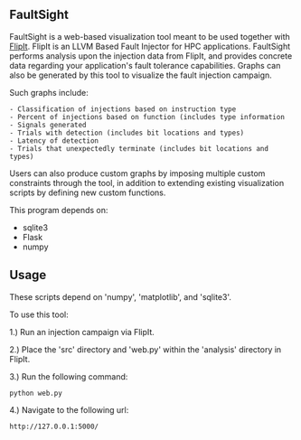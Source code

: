 FaultSight
-----------

FaultSight is a web-based visualization tool meant to be used together with [FlipIt](https://github.com/aperson40/FlipIt). FlipIt is an LLVM Based Fault Injector for HPC applications. FaultSight performs analysis upon the injection data from FlipIt, and provides concrete data regarding your application's fault tolerance capabilities. Graphs can also be generated by this tool to visualize the fault injection campaign. 

Such graphs include:

    - Classification of injections based on instruction type
    - Percent of injections based on function (includes type information
    - Signals generated
    - Trials with detection (includes bit locations and types)
    - Latency of detection
    - Trials that unexpectedly terminate (includes bit locations and types)

Users can also produce custom graphs by imposing multiple custom constraints through the tool, in addition to extending existing visualization scripts by defining new custom functions.

This program depends on:

- sqlite3
- Flask
- numpy


Usage
-----

These scripts depend on 'numpy', 'matplotlib', and 'sqlite3'.

To use this tool:

1.) Run an injection campaign via FlipIt.

2.) Place the 'src' directory and 'web.py' within the 'analysis' directory in FlipIt.

3.) Run the following command:
    
```
python web.py
```

4.) Navigate to the following url:
    
```
http://127.0.0.1:5000/
```


